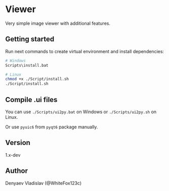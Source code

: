 # Viewer

Very simple image viewer with additional features.

## Getting started

Run next commands to create virtual environment and install dependencies:

```sh
# Windows
Scripts\install.bat

# Linux
chmod +x ./Script/install.sh
./Script/install.sh
```

## Compile .ui files

You can use `./Scripts/ui2py.bat` on Windows or `./Scripts/ui2py.sh` on Linux.

Or use `pyuic6` from `pyqt6` package manually.

## Version

1.x-dev

## Author

Denyaev Vladislav (@WhiteFox123c)
